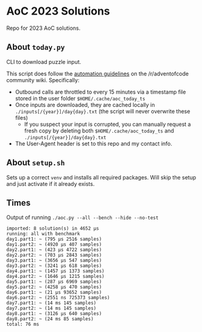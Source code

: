 # AoC 2023 Solutions

Repo for 2023 AoC solutions.

## About `today.py`
CLI to download puzzle input.

This script does follow the [automation guidelines](https://www.reddit.com/r/adventofcode/wiki/faqs/automation) on the /r/adventofcode community wiki. Specifically:
- Outbound calls are throttled to every 15 minutes via a timestamp file stored in the user folder `$HOME/.cache/aoc_today_ts`
- Once inputs are downloaded, they are cached locally in `./inputs[/{year}]/day{day}.txt` (the script will never overwrite these files)
  - If you suspect your input is corrupted, you can manually request a fresh copy by deleting both `$HOME/.cache/aoc_today_ts` and `./inputs[/{year}]/day{day}.txt`
- The User-Agent header is set to this repo and my contact info.

## About `setup.sh`
Sets up a correct `venv` and installs all required packages. Will skip the setup and just activate if it already exists.

## Times
Output of running `./aoc.py --all --bench --hide --no-test`

```
imported: 8 solution(s) in 4652 μs
running: all with benchmark
day1.part1: ~ (795 μs 2516 samples)
day1.part2: ~ (4920 μs 407 samples)
day2.part1: ~ (423 μs 4722 samples)
day2.part2: ~ (703 μs 2843 samples)
day3.part1: ~ (3656 μs 547 samples)
day3.part2: ~ (3241 μs 618 samples)
day4.part1: ~ (1457 μs 1373 samples)
day4.part2: ~ (1646 μs 1215 samples)
day5.part1: ~ (287 μs 6969 samples)
day5.part2: ~ (4258 μs 470 samples)
day6.part1: ~ (21 μs 93652 samples)
day6.part2: ~ (2551 ns 725373 samples)
day7.part1: ~ (14 ms 145 samples)
day7.part2: ~ (14 ms 145 samples)
day8.part1: ~ (3126 μs 640 samples)
day8.part2: ~ (24 ms 85 samples)
total: 76 ms
```
